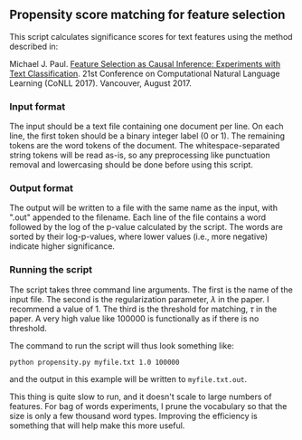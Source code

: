 ## Propensity score matching for feature selection

This script calculates significance scores for text features using the method described in:

Michael J. Paul. [Feature Selection as Causal Inference: Experiments with Text Classification](https://www.aclweb.org/anthology/K17-1018/). 21st Conference on Computational Natural Language Learning (CoNLL 2017). Vancouver, August 2017.

### Input format

The input should be a text file containing one document per line. On each line, the first token should be a binary integer label (0 or 1). The remaining tokens are the word tokens of the document. The whitespace-separated string tokens will be read as-is, so any preprocessing like punctuation removal and lowercasing should be done before using this script.

### Output format

The output will be written to a file with the same name as the input, with ".out" appended to the filename. Each line of the file contains a word followed by the log of the p-value calculated by the script. The words are sorted by their log-p-values, where lower values (i.e., more negative) indicate higher significance.

### Running the script

The script takes three command line arguments. The first is the name of the input file. The second is the regularization parameter, $\lambda$ in the paper. I recommend a value of $1$. The third is the threshold for matching, $\tau$ in the paper. A very high value like $100000$ is functionally as if there is no threshold. 

The command to run the script will thus look something like:

`python propensity.py myfile.txt 1.0 100000`

and the output in this example will be written to `myfile.txt.out`.

This thing is quite slow to run, and it doesn't scale to large numbers of features. For bag of words experiments, I prune the vocabulary so that the size is only a few thousand word types. Improving the efficiency is something that will help make this more useful.
